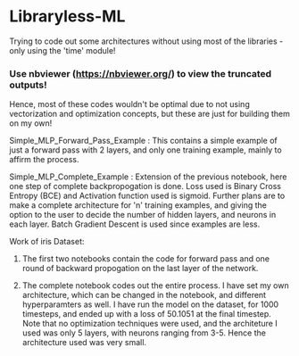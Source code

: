 # Libraryless-ML
Trying to code out some architectures without using most of the libraries - only using the 'time' module!

### Use nbviewer (https://nbviewer.org/) to view the truncated outputs!

Hence, most of these codes wouldn't be optimal due to not using vectorization and optimization concepts, but these are just for building them on my own!

Simple_MLP_Forward_Pass_Example :
This contains a simple example of just a forward pass with 2 layers, and only one training example, mainly to affirm the process.

Simple_MLP_Complete_Example : 
Extension of the previous notebook, here one step of complete backpropogation is done. Loss used is Binary Cross Entropy (BCE) and Activation function used is sigmoid. 
Further plans are to make a complete architecture for 'n' training examples, and giving the option to the user to decide the number of hidden layers, and neurons in each layer. Batch Gradient Descent is used since examples are less. 

Work of iris Dataset:

1) The first two notebooks contain the code for forward pass and one round of backward propogation on the last layer of the network.

2) The complete notebook codes out the entire process. I have set my own architecture, which can be changed in the notebook, and different hyperparamters as well.
   I have run the model on the dataset, for 1000 timesteps, and ended up with a loss of 50.1051 at the final timestep. Note that no optimization techniques    were used, and the architeture I used was only 5 layers, with neurons ranging from 3-5. Hence the architecture used was very small.
